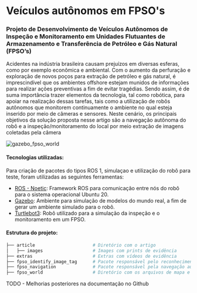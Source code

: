 # Veículos autônomos em FPSO's
### Projeto de Desenvolvimento de Veículos Autônomos de Inspeção e Monitoramento em Unidades Flutuantes de Armazenamento e Transferência de Petróleo e Gás Natural (FPSO’s)

Acidentes na indústria brasileira causam prejuízos em diversas esferas, como por exemplo econômica e ambiental. Com o aumento da perfuração e exploração de novos poços para extração de petróleo e gás natural, é imprescindível que os ambientes offshore estejam munidos de informações para realizar ações preventivas a fim de evitar tragédias. Sendo assim, é de suma importância trazer elementos da tecnologia, tal como robótica, para apoiar na realização dessas tarefas, tais como a utilização de robôs autônomos que monitorem continuamente o ambiente no qual esteja inserido por meio de câmeras e sensores. Neste cenário, os principais objetivos da solução proposta nesse artigo são a navegação autônoma do robô e a inspeção/monitoramento do local por meio extração de imagens coletadas pela câmera

![gazebo_fpso_world](https://user-images.githubusercontent.com/33101169/113529606-3b75a500-959a-11eb-896f-45be785995d4.png)

#### Tecnologias utilizadas:
Para criação de pacotes do tipos ROS 1, simulaçao e utilização do robô para teste, foram utilizadas as seguintes ferramentas:
- [ROS - Noetic](http://wiki.ros.org/noetic): Framework ROS para comunicação entre nós do robô para o sistema operacional Ubuntu 20.
- [Gazebo](http://gazebosim.org/): Ambiente para simulação de modelos do mundo real, a fim de gerar um ambiente simulado para o robô.
- [Turtlebot3](https://emanual.robotis.com/docs/en/platform/turtlebot3/overview/): Robô utilizado para a simulação da inspeção e o monitoramento em um FPSO.

#### Estrutura do projeto:

```bash
├── article                      # Diretório com o artigo 
│   ├── images                   # Images com prints de evidência
├── extras                       # Extras com vídeos de evidência
├── fpso_identify_image_tag      # Pacote responsável pelo reconhecimento das tags através de visão computacional     
├── fpso_navigation              # Pacote responsável pela navegação autônoma 
├── fpso_world                   # Diretório com os arquivos de mapa e mundo relacionados ao gazebo
```



TODO - Melhorias posteriores na documentação no Github
